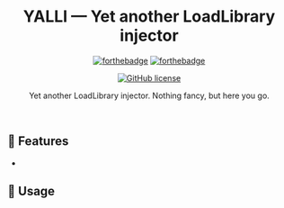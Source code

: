 <div align="center">

<h1>YALLI — Yet another LoadLibrary injector</h1>

[![forthebadge](https://forthebadge.com/images/badges/made-with-c-sharp.svg)](https://forthebadge.com)
[![forthebadge](https://forthebadge.com/images/badges/built-with-love.svg)](https://forthebadge.com)

[![GitHub license](https://img.shields.io/github/license/LegendaryB/YALLI.svg)](https://github.com/LegendaryB/YALLI/blob/master/LICENSE.md)

Yet another LoadLibrary injector. Nothing fancy, but here you go.
</div><br>

## 🎯 Features
*

## 📝 Usage

```csharp
```